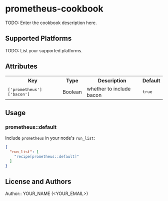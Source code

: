# prometheus-cookbook

TODO: Enter the cookbook description here.

## Supported Platforms

TODO: List your supported platforms.

## Attributes

<table>
  <tr>
    <th>Key</th>
    <th>Type</th>
    <th>Description</th>
    <th>Default</th>
  </tr>
  <tr>
    <td><tt>['prometheus']['bacon']</tt></td>
    <td>Boolean</td>
    <td>whether to include bacon</td>
    <td><tt>true</tt></td>
  </tr>
</table>

## Usage

### prometheus::default

Include `prometheus` in your node's `run_list`:

```json
{
  "run_list": [
    "recipe[prometheus::default]"
  ]
}
```

## License and Authors

Author:: YOUR_NAME (<YOUR_EMAIL>)
